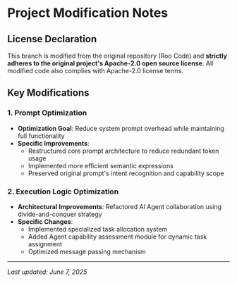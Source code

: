 # Project Modification Notes

## License Declaration
This branch is modified from the original repository (Roo Code) and **strictly adheres to the original project's Apache-2.0 open source license**. All modified code also complies with Apache-2.0 license terms.

## Key Modifications

### 1. Prompt Optimization
- **Optimization Goal**: Reduce system prompt overhead while maintaining full functionality
- **Specific Improvements**:
  - Restructured core prompt architecture to reduce redundant token usage
  - Implemented more efficient semantic expressions
  - Preserved original prompt's intent recognition and capability scope

### 2. Execution Logic Optimization
- **Architectural Improvements**: Refactored AI Agent collaboration using divide-and-conquer strategy
- **Specific Changes**:
  - Implemented specialized task allocation system
  - Added Agent capability assessment module for dynamic task assignment
  - Optimized message passing mechanism
---

*Last updated: June 7, 2025*
